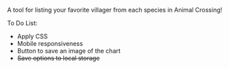 A tool for listing your favorite villager from each species in Animal Crossing!

To Do List:
- Apply CSS
- Mobile responsiveness
- Button to save an image of the chart
- ~~Save options to local storage~~
